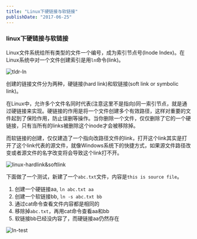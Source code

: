 ```yaml
---
title: "Linux下硬链接与软链接"
publishDate: "2017-06-25"
---
```


### linux下硬链接与软链接



Linux文件系统给所有类型的文件一个编号，成为索引节点号(Inode Index)。在Linux系统中对一个文件创建索引是用`ln`命令(link)。



![tldr-ln][1]



创建的链接文件分为两种，硬链接(hard link)和软链接(soft link or symbolic link)。

在Linux中，允许多个文件名同时代表(注意这里不是指向)同一索引节点，就是通过硬链接来实现。硬链接的作用是将一个文件创建多个有效路径，这样对重要的文件起到了保险作用，防止误删等操作。当你删除一个文件，仅仅删除了它的一个硬链接，只有当所有的links被删除这个inode才会被移除掉。

而软链接的创建，仅仅建造了一个指向改路径文件的link，打开这个link其实是打开了这个link代表的源文件，就像Windows系统下的快捷方式，如果源文件路径改变或者源文件的名字改变将会导致这个link打不开。



![linux-hardlink&softlink][2]

下面做了一个测试，新建了一个`abc.txt`文件，内容是`this is source file`。

1. 创建一个硬链接aa, `ln abc.txt aa`
2. 创建一个软链接bb, `ln -s abc.txt bb`
3. 通过cat命令查看文件内容都是相同的
4. 移除掉`abc.txt`，再用cat命令查看aa和bb
5. 软链接bb已经没内容了，而硬链接aa仍然存在



![ln-test][3]

[1]: https://raw.githubusercontent.com/FaiChou/faichou.github.io/master/img/qiniu/tldr-ln.png
[2]: https://raw.githubusercontent.com/FaiChou/faichou.github.io/master/img/qiniu/linux-hardlink&amp;softlink.png
[3]: https://raw.githubusercontent.com/FaiChou/faichou.github.io/master/img/qiniu/ln-test.png


